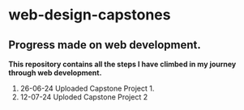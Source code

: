 # web-design-capstones
## Progress made on web development.

**This repository contains all the steps I have climbed in my journey through web development.**

1. 26-06-24 Uploaded Capstone Project 1.
2. 12-07-24 Uploded Capstone Project 2

